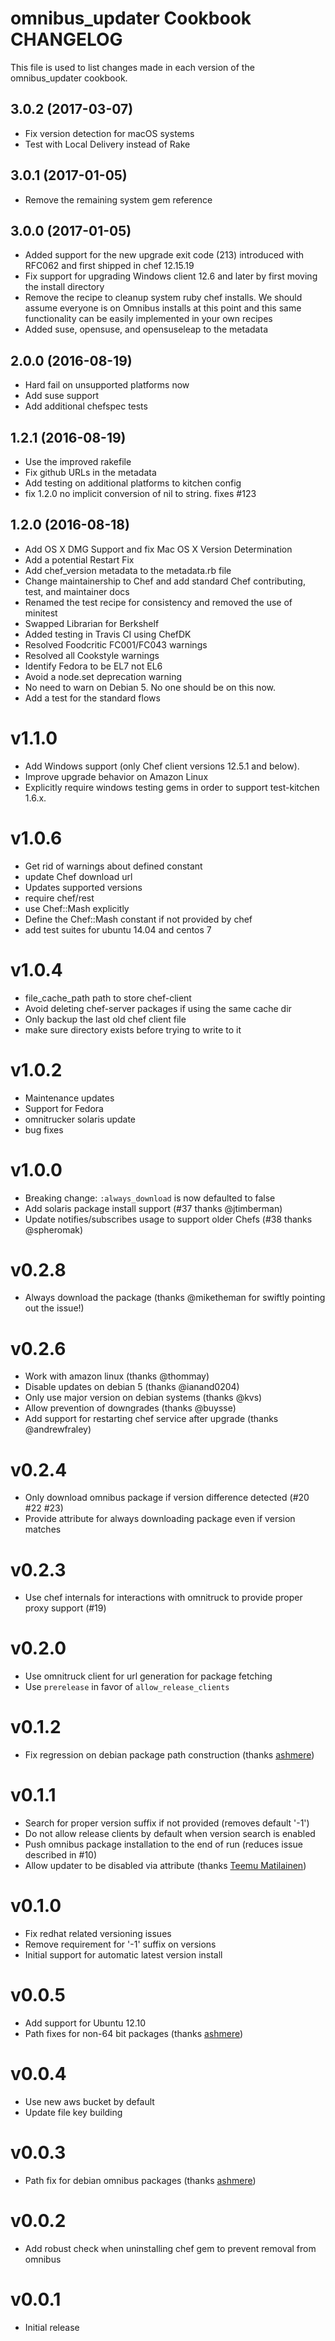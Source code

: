 # omnibus_updater Cookbook CHANGELOG

This file is used to list changes made in each version of the omnibus_updater cookbook.

## 3.0.2 (2017-03-07)

- Fix version detection for macOS systems
- Test with Local Delivery instead of Rake

## 3.0.1 (2017-01-05)

- Remove the remaining system gem reference

## 3.0.0 (2017-01-05)

- Added support for the new upgrade exit code (213) introduced with RFC062 and first shipped in chef 12.15.19
- Fix support for upgrading Windows client 12.6 and later by first moving the install directory
- Remove the recipe to cleanup system ruby chef installs. We should assume everyone is on Omnibus installs at this point and this same functionality can be easily implemented in your own recipes
- Added suse, opensuse, and opensuseleap to the metadata

## 2.0.0 (2016-08-19)

- Hard fail on unsupported platforms now
- Add suse support
- Add additional chefspec tests

## 1.2.1 (2016-08-19)

- Use the improved rakefile
- Fix github URLs in the metadata
- Add testing on additional platforms to kitchen config
- fix 1.2.0 no implicit conversion of nil to string. fixes #123

## 1.2.0 (2016-08-18)

- Add OS X DMG Support and fix Mac OS X Version Determination
- Add a potential Restart Fix
- Add chef_version metadata to the metadata.rb file
- Change maintainership to Chef and add standard Chef contributing, test, and maintainer docs
- Renamed the test recipe for consistency and removed the use of minitest
- Swapped Librarian for Berkshelf
- Added testing in Travis CI using ChefDK
- Resolved Foodcritic FC001/FC043 warnings
- Resolved all Cookstyle warnings
- Identify Fedora to be EL7 not EL6
- Avoid a node.set deprecation warning
- No need to warn on Debian 5\. No one should be on this now.
- Add a test for the standard flows

# v1.1.0

- Add Windows support (only Chef client versions 12.5.1 and below).
- Improve upgrade behavior on Amazon Linux
- Explicitly require windows testing gems in order to support test-kitchen 1.6.x.

# v1.0.6

- Get rid of warnings about defined constant
- update Chef download url
- Updates supported versions
- require chef/rest
- use Chef::Mash explicitly
- Define the Chef::Mash constant if not provided by chef
- add test suites for ubuntu 14.04 and centos 7

# v1.0.4

- file_cache_path path to store chef-client
- Avoid deleting chef-server packages if using the same cache dir
- Only backup the last old chef client file
- make sure directory exists before trying to write to it

# v1.0.2

- Maintenance updates
- Support for Fedora
- omnitrucker solaris update
- bug fixes

# v1.0.0

- Breaking change: `:always_download` is now defaulted to false
- Add solaris package install support (#37 thanks @jtimberman)
- Update notifies/subscribes usage to support older Chefs (#38 thanks @spheromak)

# v0.2.8

- Always download the package (thanks @miketheman for swiftly pointing out the issue!)

# v0.2.6

- Work with amazon linux (thanks @thommay)
- Disable updates on debian 5 (thanks @ianand0204)
- Only use major version on debian systems (thanks @kvs)
- Allow prevention of downgrades (thanks @buysse)
- Add support for restarting chef service after upgrade (thanks @andrewfraley)

# v0.2.4

- Only download omnibus package if version difference detected (#20 #22 #23)
- Provide attribute for always downloading package even if version matches

# v0.2.3

- Use chef internals for interactions with omnitruck to provide proper proxy support (#19)

# v0.2.0

- Use omnitruck client for url generation for package fetching
- Use `prerelease` in favor of `allow_release_clients`

# v0.1.2

- Fix regression on debian package path construction (thanks [ashmere](https://github.com/ashmere))

# v0.1.1

- Search for proper version suffix if not provided (removes default '-1')
- Do not allow release clients by default when version search is enabled
- Push omnibus package installation to the end of run (reduces issue described in #10)
- Allow updater to be disabled via attribute (thanks [Teemu Matilainen](https://github.com/tmatilai))

# v0.1.0

- Fix redhat related versioning issues
- Remove requirement for '-1' suffix on versions
- Initial support for automatic latest version install

# v0.0.5

- Add support for Ubuntu 12.10
- Path fixes for non-64 bit packages (thanks [ashmere](https://github.com/ashmere))

# v0.0.4

- Use new aws bucket by default
- Update file key building

# v0.0.3

- Path fix for debian omnibus packages (thanks [ashmere](https://github.com/ashmere))

# v0.0.2

- Add robust check when uninstalling chef gem to prevent removal from omnibus

# v0.0.1

- Initial release
